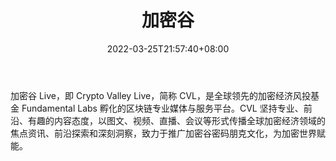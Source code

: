 ﻿---
weight: 
title: "加密谷"
description: "加密谷 Live，即 Crypto Valley Live，简称 CVL，是全球领先的加密经济风投基金 Fundamental Labs 孵化的区块链专业媒体与服务平台"
date: 2022-03-25T21:57:40+08:00
lastmod: 2022-03-25T16:45:40+08:00
draft: false
authors: ["Metabd"]
featuredImage: "jiamigu.jfif"
link: ""
tags: ["元宇宙资讯","加密谷"]
categories: ["navigation"]
navigation: ["元宇宙资讯"]
lightgallery: true
toc: true
pinned: false
recommend: false
recommend1: false
---
加密谷 Live，即 Crypto Valley Live，简称 CVL，是全球领先的加密经济风投基金 Fundamental Labs 孵化的区块链专业媒体与服务平台。CVL 坚持专业、前沿、有趣的内容态度，以图文、视频、直播、会议等形式传播全球加密经济领域的焦点资讯、前沿探索和深刻洞察，致力于推广加密谷密码朋克文化，为加密世界赋能。
